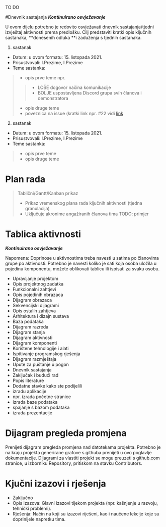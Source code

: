 TO DO 

#Dnevnik sastajanja
_**Kontinuirano osvježavanje**_

U ovom dijelu potrebno je redovito osvježavati dnevnik sastajanja/tjedni izvještaj aktivnosti prema predlošku.
Cilj predstaviti kratki opis ključnih sastanaka, **donesenih odluka **i zaduženja s tjednih sastanaka.
1. sastanak
* Datum: u ovom formatu: 15. listopada 2021.
* Prisustvovali: I.Prezime, I.Prezime
* Teme sastanka:
> * opis prve teme npr.
>> * LOŠE dogovor načina komunikacije 
>> * BOLJE uspostavljena Discord grupa svih članova  i demonstratora
> * opis druge teme
> * poveznica na issue (kratki link npr. #22 vidi [link](https://docs.github.com/en/get-started/writing-on-github/working-with-advanced-formatting/autolinked-references-and-urls)
2. sastanak
* Datum: u ovom formatu: 15. listopada 2021.
* Prisustvovali: I.Prezime, I.Prezime
* Teme sastanka:
> * opis prve teme
> * opis druge teme

# Plan rada
> Tablični/Gantt/Kanban prikaz 
> * Prikaz vremenskog plana rada ključnih aktivnosti (tjedna granulacija)
> * Uključuje akronime angažiranih članova tima
> TODO: primjer

# Tablica aktivnosti

_**Kontinuirano osvježavanje**_

Napomena: Doprinose u aktivnostima treba navesti u satima po članovima grupe po
aktivnosti. Potrebno je navesti koliko je sati koja osoba uložila u pojedinu komponentu, možete oblikovati tablicu ili ispisati za svaku osobu.

* Upravljanje projektom
* Opis projektnog zadatka
* Funkcionalni zahtjevi
* Opis pojedinih obrazaca
* Dijagram obrazaca
* Sekvencijski dijagrami
* Opis ostalih zahtjeva
* Arhitektura i dizajn sustava
* Baza podataka
* Dijagram razreda
* Dijagram stanja
* Dijagram aktivnosti
* Dijagram komponenti
* Korištene tehnologije i alati
* Ispitivanje programskog rješenja
* Dijagram razmještaja
* Upute za puštanje u pogon
* Dnevnik sastajanja
* Zaključak i budući rad
* Popis literature
* Dodatne stavke kako ste podijelili
* izradu aplikacije
* npr. izrada početne stranice
* izrada baze podataka
* spajanje s bazom podataka
* izrada prezentacije


# Dijagram pregleda promjena 

Prenijeti dijagram pregleda promjena nad datotekama projekta. Potrebno je na kraju
projekta generirane grafove s githuba prenijeti u ovo poglavlje dokumentacije. Dijagrami
za vlastiti projekt se mogu preuzeti s github.com stranice, u izborniku Repository, pritiskom
na stavku Contributors.

# Kjučni izazovi i rješenja

* Zaključno
* Opis izazova: Glavni izazovi tijekom projekta (npr. kašnjenje u razvoju, tehnički problemi).
* Rješenja: Način na koji su izazovi riješeni, kao i naučene lekcije koje su doprinijele napretku tima.


